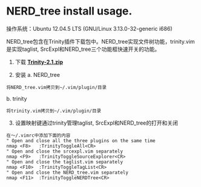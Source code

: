 <h1> NERD_tree install usage. </h1>
操作系统：Ubuntu 12.04.5 LTS (GNU/Linux 3.13.0-32-generic i686)  

NERD_tree包含在Trinity插件下载包中。NERD_tree实现文件树功能，trinity.vim是实现taglist, SrcExpl和NERD_tree三个功能框快速开关的功能。

1. 下载 **[Trinity-2.1.zip](https://www.vim.org/scripts/download_script.php?src_id=19683)**

2. 安装 
a. NERD_tree
```
将NERD_tree.vim拷贝到~/.vim/plugin/目录
```
b. trinity
```
将trinity.vim拷贝到~/.vim/plugin/目录
```

3. 设置映射键通过trinity管理taglist, SrcExpl和NERD_tree的打开和关闭
```
在～/.vimrc中添加下面的内容
" Open and close all the three plugins on the same time
nmap <F8>   :TrinityToggleAll<CR> 
" Open and close the srcexpl.vim separately 
nmap <F9>   :TrinityToggleSourceExplorer<CR> 
" Open and close the taglist.vim separately 
nmap <F10>  :TrinityToggleTagList<CR>
" Open and close the NERD_tree.vim separately 
nmap <F11>  :TrinityToggleNERDTree<CR>

```

